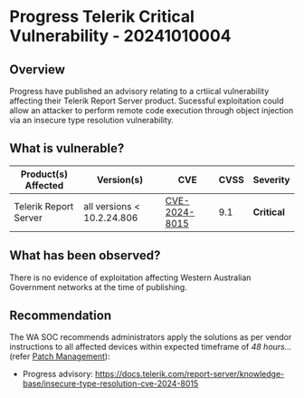 # Progress Telerik Critical Vulnerability - 20241010004

## Overview

Progress have published an advisory relating to a crtiical vulnerability affecting their Telerik Report Server product. Sucessful exploitation could allow an attacker to perform remote code execution through object injection via an insecure type resolution vulnerability.

## What is vulnerable?

| Product(s) Affected   | Version(s)                  | CVE                                                             | CVSS | Severity     |
| --------------------- | --------------------------- | --------------------------------------------------------------- | ---- | ------------ |
| Telerik Report Server | all versions < 10.2.24.806 | [CVE-2024-8015](https://nvd.nist.gov/vuln/detail/CVE-2024-8015) | 9.1  | **Critical** |

## What has been observed?

There is no evidence of exploitation affecting Western Australian Government networks at the time of publishing.

## Recommendation

The WA SOC recommends administrators apply the solutions as per vendor instructions to all affected devices within expected timeframe of *48 hours...* (refer [Patch Management](../guidelines/patch-management.md)):

- Progress advisory: <https://docs.telerik.com/report-server/knowledge-base/insecure-type-resolution-cve-2024-8015>
